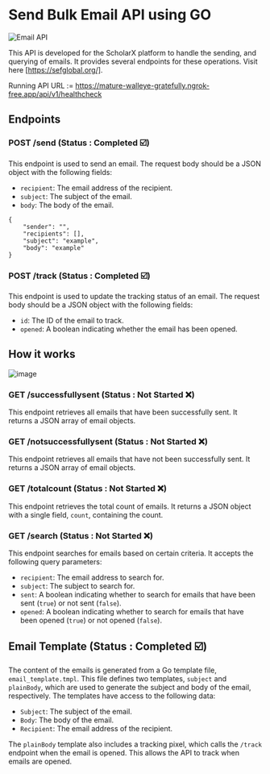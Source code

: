 # Send Bulk Email API using GO 

![Email API](https://github.com/mayura-andrew/send-bulk-email-client-api/assets/48531182/243b444d-9284-4008-be17-f678fe602c75)


This API is developed for the ScholarX platform to handle the sending, and querying of emails. It provides several endpoints for these operations. Visit here [https://sefglobal.org/].

Running API URL := https://mature-walleye-gratefully.ngrok-free.app/api/v1/healthcheck
## Endpoints

### POST /send (Status : Completed ☑️)

This endpoint is used to send an email. The request body should be a JSON object with the following fields:

- `recipient`: The email address of the recipient.
- `subject`: The subject of the email.
- `body`: The body of the email.
  
```
{
    "sender": "",
    "recipients": [],
    "subject": "example",
    "body": "example"
}
```

### POST /track  (Status : Completed ☑️)

This endpoint is used to update the tracking status of an email. The request body should be a JSON object with the following fields:

- `id`: The ID of the email to track.
- `opened`: A boolean indicating whether the email has been opened.
## How it works 

![image](https://github.com/mayura-andrew/send-bulk-email-client-api/assets/48531182/2c5f7568-97d3-46e3-8645-35663a5b43db)


### GET /successfullysent (Status : Not Started ❌)

This endpoint retrieves all emails that have been successfully sent. It returns a JSON array of email objects.

### GET /notsuccessfullysent  (Status : Not Started ❌)

This endpoint retrieves all emails that have not been successfully sent. It returns a JSON array of email objects.

### GET /totalcount  (Status : Not Started ❌)

This endpoint retrieves the total count of emails. It returns a JSON object with a single field, `count`, containing the count.

### GET /search  (Status : Not Started ❌)

This endpoint searches for emails based on certain criteria. It accepts the following query parameters:

- `recipient`: The email address to search for.
- `subject`: The subject to search for.
- `sent`: A boolean indicating whether to search for emails that have been sent (`true`) or not sent (`false`).
- `opened`: A boolean indicating whether to search for emails that have been opened (`true`) or not opened (`false`).

## Email Template  (Status : Completed ☑️)

The content of the emails is generated from a Go template file, `email_template.tmpl`. This file defines two templates, `subject` and `plainBody`, which are used to generate the subject and body of the email, respectively. The templates have access to the following data:

- `Subject`: The subject of the email.
- `Body`: The body of the email.
- `Recipient`: The email address of the recipient.

The `plainBody` template also includes a tracking pixel, which calls the `/track` endpoint when the email is opened. This allows the API to track when emails are opened.
